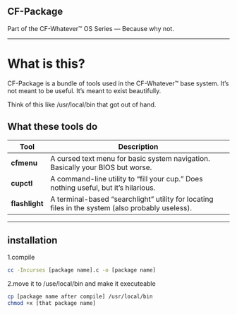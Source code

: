 ## CF-Package

Part of the CF-Whatever™ OS Series — Because why not.

---
# What is this?

CF-Package is a bundle of tools used in the CF-Whatever™ base system.
It’s not meant to be useful. It’s meant to exist beautifully.

Think of this like /usr/local/bin that got out of hand.

## What these tools do

| Tool        | Description                                                                 |
|-------------|-----------------------------------------------------------------------------|
| **cfmenu**  | A cursed text menu for basic system navigation. Basically your BIOS but worse. |
| **cupctl**  | A command-line utility to “fill your cup.” Does nothing useful, but it’s hilarious. |
| **flashlight** | A terminal-based “searchlight” utility for locating files in the system (also probably useless). |

---

## installation
1.compile

```bash
cc -Incurses [package name].c -o [package name]
```

2.move it to /use/local/bin and make it executeable
```bash
cp [package name after compile] /usr/local/bin
chmod +x [that package name]
```

